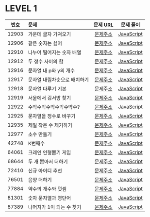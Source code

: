 # LEVEL 1

| 번호  | 문제                         |                               문제 URL                               |                                                                                                              문제 풀이                                                                                                               |
| :---: | :--------------------------- | :------------------------------------------------------------------: | :----------------------------------------------------------------------------------------------------------------------------------------------------------------------------------------------------------------------------------: |
| 12903 | 가운데 글자 가져오기         | [문제주소](https://programmers.co.kr/learn/courses/30/lessons/12903) | [JavaScript](https://velog.io/@jungjaedev/%EC%95%8C%EA%B3%A0%EB%A6%AC%EC%A6%98%ED%94%84%EB%A1%9C%EA%B7%B8%EB%9E%98%EB%A8%B8%EC%8A%A4-%EA%B0%80%EC%9A%B4%EB%8D%B0-%EA%B8%80%EC%9E%90-%EA%B0%80%EC%A0%B8%EC%98%A4%EA%B8%B0-JavaScript) |
| 12906 | 같은 숫자는 싫어             | [문제주소](https://programmers.co.kr/learn/courses/30/lessons/12906) |          [JavaScript](https://velog.io/@jungjaedev/%EC%95%8C%EA%B3%A0%EB%A6%AC%EC%A6%98%ED%94%84%EB%A1%9C%EA%B7%B8%EB%9E%98%EB%A8%B8%EC%8A%A4-%EA%B0%99%EC%9D%80-%EC%88%AB%EC%9E%90%EB%8A%94-%EC%8B%AB%EC%96%B4-JavaScript)          |
| 12910 | 나누어 떨어지는 숫자 배열    | [문제주소](https://programmers.co.kr/learn/courses/30/lessons/12910) |                                                                                          [JavaScript](./12910-나누어_떨어지는_숫자_배열.js)                                                                                          |
| 12912 | 두 정수 사이의 합            | [문제주소](https://programmers.co.kr/learn/courses/30/lessons/12912) |                                                                                              [JavaScript](./12912-두_정수_사이의_합.js)                                                                                              |
| 12916 | 문자열 내 p와 y의 개수       | [문제주소](https://programmers.co.kr/learn/courses/30/lessons/12916) |                                                                                           [JavaScript](./12916-문자열_내_p와_y의_개수.js)                                                                                            |
| 12917 | 문자열 내림차순으로 배치하기 | [문제주소](https://programmers.co.kr/learn/courses/30/lessons/12917) |                                                                                        [JavaScript](./12917-문자열_내림차순으로_배치하기.js)                                                                                         |
| 12918 | 문자열 다루기 기본           | [문제주소](https://programmers.co.kr/learn/courses/30/lessons/12918) |                                                                                             [JavaScript](./12918-문자열_다루기_기본.js)                                                                                              |
| 12919 | 서울에서 김서방 찾기         | [문제주소](https://programmers.co.kr/learn/courses/30/lessons/12919) |                                                                                            [JavaScript](./12919-서울에서_김서방_찾기.js)                                                                                             |
| 12922 | 수박수박수박수박수박수?      | [문제주소](https://programmers.co.kr/learn/courses/30/lessons/12922) |                                                                                           [JavaScript](./12922-수박수박수박수박수박수?.js)                                                                                           |
| 12925 | 문자열을 정수로 바꾸기       | [문제주소](https://programmers.co.kr/learn/courses/30/lessons/12925) |                                                                                           [JavaScript](./12925-문자열을_정수로_바꾸기.js)                                                                                            |
| 12935 | 제일 작은 수 제거하기        | [문제주소](https://programmers.co.kr/learn/courses/30/lessons/12935) | [JavaScript](https://velog.io/@jungjaedev/%EC%95%8C%EA%B3%A0%EB%A6%AC%EC%A6%98%ED%94%84%EB%A1%9C%EA%B7%B8%EB%9E%98%EB%A8%B8%EC%8A%A4-%EC%A0%9C%EC%9D%BC-%EC%9E%91%EC%9D%80-%EC%88%98-%EC%A0%9C%EA%B1%B0%ED%95%98%EA%B8%B0JavaScript) |
| 12977 | 소수 만들기                  | [문제주소](https://programmers.co.kr/learn/courses/30/lessons/12977) |                             [JavaScript](https://velog.io/@jungjaedev/%ED%94%84%EB%A1%9C%EA%B7%B8%EB%9E%98%EB%A8%B8%EC%8A%A4-%EC%95%8C%EA%B3%A0%EB%A6%AC%EC%A6%98-%EB%AC%B8%EC%A0%9C%ED%92%80%EC%9D%B4)                              |
| 42748 | K번째수                      | [문제주소](https://programmers.co.kr/learn/courses/30/lessons/42748) |                             [JavaScript](https://velog.io/@jungjaedev/%EC%95%8C%EA%B3%A0%EB%A6%AC%EC%A6%98%ED%94%84%EB%A1%9C%EA%B7%B8%EB%9E%98%EB%A8%B8%EC%8A%A4-K%EB%B2%88%EC%A7%B8%EC%88%98JavaScript)                             |
| 64061 | 크레인 인형뽑기 게임         | [문제주소](https://programmers.co.kr/learn/courses/30/lessons/64061) |                                                                                            [JavaScript](./64061-크레인_인형뽑기_게임.js)                                                                                             |
| 68644 | 두 개 뽑아서 더하기          | [문제주소](https://programmers.co.kr/learn/courses/30/lessons/68644) |     [JavaScript](https://velog.io/@jungjaedev/%EC%95%8C%EA%B3%A0%EB%A6%AC%EC%A6%98%ED%94%84%EB%A1%9C%EA%B7%B8%EB%9E%98%EB%A8%B8%EC%8A%A4-%EB%91%90-%EA%B0%9C-%EB%BD%91%EC%95%84%EC%84%9C-%EB%8D%94%ED%95%98%EA%B8%B0-JavaScript)     |
| 72410 | 신규 아이디 추천             | [문제주소](https://programmers.co.kr/learn/courses/30/lessons/72410) |          [JavaScript](https://velog.io/@jungjaedev/%EC%95%8C%EA%B3%A0%EB%A6%AC%EC%A6%98%ED%94%84%EB%A1%9C%EA%B7%B8%EB%9E%98%EB%A8%B8%EC%8A%A4-%EC%8B%A0%EA%B7%9C-%EC%95%84%EC%9D%B4%EB%94%94-%EC%B6%94%EC%B2%9C-JavaScript)          |
| 76501 | 음양 더하기                  | [문제주소](https://programmers.co.kr/learn/courses/30/lessons/76501) |                    [JavaScript](https://velog.io/@jungjaedev/%EC%95%8C%EA%B3%A0%EB%A6%AC%EC%A6%98%ED%94%84%EB%A1%9C%EA%B7%B8%EB%9E%98%EB%A8%B8%EC%8A%A4-%EC%9D%8C%EC%96%91-%EB%8D%94%ED%95%98%EA%B8%B0JavaScript)                    |
| 77884 | 약수의 개수와 덧셈           | [문제주소](https://programmers.co.kr/learn/courses/30/lessons/77884) |      [JavaScript](https://velog.io/@jungjaedev/%EC%95%8C%EA%B3%A0%EB%A6%AC%EC%A6%98%ED%94%84%EB%A1%9C%EA%B7%B8%EB%9E%98%EB%A8%B8%EC%8A%A4-%EC%95%BD%EC%88%98%EC%9D%98-%EA%B0%9C%EC%88%98%EC%99%80-%EB%8D%A7%EC%85%88JavaScript)      |
| 81301 | 숫자 문자열과 영단어         | [문제주소](https://programmers.co.kr/learn/courses/30/lessons/81301) |                                                                                            [JavaScript](./81301-숫자_문자열과_영단어.js)                                                                                             |
| 87389 | 나머지가 1이 되는 수 찾기    | [문제주소](https://programmers.co.kr/learn/courses/30/lessons/87389) |                                                                                          [JavaScript](./87389-나머지가_1이_되는_수_찾기.js)                                                                                          |
